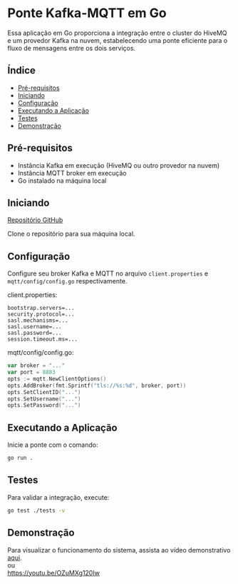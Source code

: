 # Ponte Kafka-MQTT em Go

Essa aplicação em Go proporciona a integração entre o cluster do HiveMQ e um provedor Kafka na nuvem, estabelecendo uma ponte eficiente para o fluxo de mensagens entre os dois serviços.

## Índice
- [Pré-requisitos](#pré-requisitos)
- [Iniciando](#iniciando)
- [Configuração](#configuração)
- [Executando a Aplicação](#executando-a-aplicação)
- [Testes](#testes)
- [Demonstração](#demonstração)

## Pré-requisitos
- Instância Kafka em execução (HiveMQ ou outro provedor na nuvem)
- Instância MQTT broker em execução
- Go instalado na máquina local

## Iniciando
[Repositório GitHub](https://github.com/lyorrei-inteli/go-kafka-mqtt)

Clone o repositório para sua máquina local.

## Configuração
Configure seu broker Kafka e MQTT no arquivo `client.properties` e `mqtt/config/config.go` respectivamente.

client.properties:
```
bootstrap.servers=...
security.protocol=...
sasl.mechanisms=...
sasl.username=...
sasl.password=...
session.timeout.ms=...
```

mqtt/config/config.go:
```go
var broker = "..."
var port = 8883
opts := mqtt.NewClientOptions()
opts.AddBroker(fmt.Sprintf("tls://%s:%d", broker, port))
opts.SetClientID("...")
opts.SetUsername("...")
opts.SetPassword("...")
```

## Executando a Aplicação
Inicie a ponte com o comando:

```bash
go run .
```

## Testes
Para validar a integração, execute:

```bash
go test ./tests -v
```

## Demonstração
Para visualizar o funcionamento do sistema, assista ao vídeo demonstrativo [aqui](https://youtu.be/OZuMXg120Iw).<br/>
ou <br/>
https://youtu.be/OZuMXg120Iw
